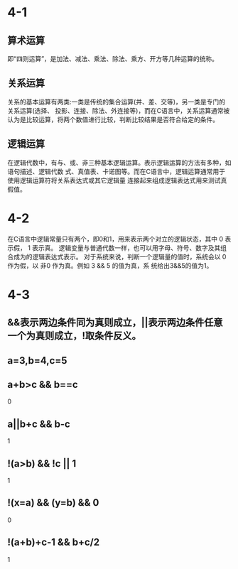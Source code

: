 # 4-1

## 算术运算

即“四则运算”，是加法、减法、乘法、除法、乘方、开方等几种运算的统称。

## 关系运算

关系的基本运算有两类:一类是传统的集合运算(并、差、交等)，另一类是专门的关系运算(选择、 投影、连接、除法、外连接等)，而在C语言中，关系运算通常被认为是比较运算，将两个数值进行比较，判断比较结果是否符合给定的条件。

## 逻辑运算

在逻辑代数中，有与、或、非三种基本逻辑运算。表示逻辑运算的方法有多种，如语句描述、逻辑代数 式、真值表、卡诺图等。而在C语言中，逻辑运算通常用于使用逻辑运算符将关系表达式或其它逻辑量 连接起来组成逻辑表达式用来测试真假值。

# 4-2

在C语言中逻辑常量只有两个，即0和1，用来表示两个对立的逻辑状态，其中 0 表示假， 1 表示真。 逻辑变量与普通代数一样，也可以用字母、符号、数字及其组合成为的逻辑表达式表示。
对于系统来说，判断一个逻辑量的值时，系统会以 0 作为假，以 非0 作为真。例如 3 && 5 的值为真，系 统给出3&&5的值为1。

# 4-3
## &&表示两边条件同为真则成立，||表示两边条件任意一个为真则成立，!取条件反义。

## a=3,b=4,c=5

## a+b>c && b==c
0
## a||b+c && b-c
1
## !(a>b) && !c || 1
1
## !(x=a) && (y=b) && 0
0
## !(a+b)+c-1 && b+c/2
1